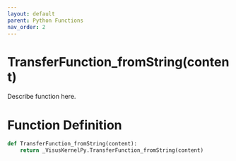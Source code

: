 ```yaml
---
layout: default
parent: Python Functions
nav_order: 2
---
```


# TransferFunction_fromString(content)

Describe function here.

# Function Definition

```python
def TransferFunction_fromString(content):
    return _VisusKernelPy.TransferFunction_fromString(content)
```